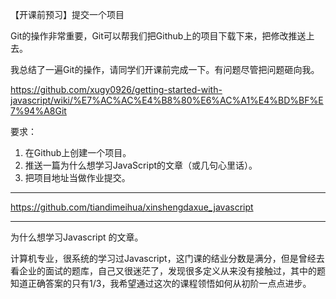 【开课前预习】提交一个项目

Git的操作非常重要，Git可以帮我们把Github上的项目下载下来，把修改推送上去。

我总结了一遍Git的操作，请同学们开课前完成一下。有问题尽管把问题砸向我。

https://github.com/xugy0926/getting-started-with-javascript/wiki/%E7%AC%AC%E4%B8%80%E6%AC%A1%E4%BD%BF%E7%94%A8Git

要求：
1. 在Github上创建一个项目。
2. 推送一篇为什么想学习JavaScript的文章（或几句心里话）。
3. 把项目地址当做作业提交。

---

https://github.com/tiandimeihua/xinshengdaxue_javascript

---

为什么想学习Javascript 的文章。

计算机专业，很系统的学习过Javascript，这门课的结业分数是满分，但是曾经去看企业的面试的题库，自己又很迷茫了，发现很多定义从来没有接触过，其中的题知道正确答案的只有1/3，我希望通过这次的课程领悟如何从初阶一点点进步。
